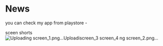 # News
you can check my app from playstore -


sceen shorts
![Uploading screen_1.png…![Uploadi![screen_3](https://user-images.githubusercontent.com/92935635/142733216-821f657e-d9d3-46ec-9357-3b8d9657bb66.png)
![screen_4](https://user-images.githubusercontent.com/92935635/142733217-420a1898-af49-458d-bedc-2efdb86bb234.png)
ng screen_2.png…]()
]()
